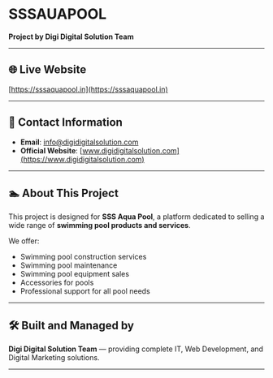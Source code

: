 # SSSAUAPOOL 

**Project by Digi Digital Solution Team**

---

## 🌐 Live Website
[https://sssaquapool.in](https://sssaquapool.in)

---

## 📧 Contact Information
- **Email**: info@digidigitalsolution.com
- **Official Website**: [www.digidigitalsolution.com](https://www.digidigitalsolution.com)

---

## 🏊 About This Project

This project is designed for **SSS Aqua Pool**, a platform dedicated to selling a wide range of **swimming pool products and services**.

We offer:
- Swimming pool construction services
- Swimming pool maintenance
- Swimming pool equipment sales
- Accessories for pools
- Professional support for all pool needs

---

## 🛠️ Built and Managed by
**Digi Digital Solution Team** — providing complete IT, Web Development, and Digital Marketing solutions.

---

